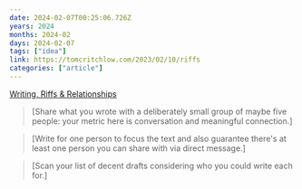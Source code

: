 ```yaml
---
date: 2024-02-07T00:25:06.726Z
years: 2024
months: 2024-02
days: 2024-02-07
tags: ["idea"]
link: https://tomcritchlow.com/2023/02/10/riffs
categories: ["article"]
---
```

[Writing, Riffs & Relationships](https://tomcritchlow.com/2023/02/10/riffs)

> [Share what you wrote with a deliberately small group of maybe five people: your metric here is conversation and meaningful connection.]

> [Write for one person to focus the text and also guarantee there's at least one person you can share with via direct message.]

> [Scan your list of decent drafts considering who you could write each for.]
